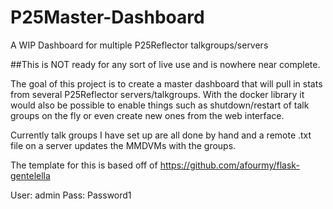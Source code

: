 # P25Master-Dashboard
A WIP Dashboard for multiple P25Reflector talkgroups/servers

##This is NOT ready for any sort of live use and is nowhere near complete.

The goal of this project is to create a master dashboard that will pull in stats from several P25Reflector servers/talkgroups.
With the docker library it would also be possible to enable things such as shutdown/restart of talk groups on the fly or even create new ones from the web interface.

Currently talk groups I have set up are all done by hand and a remote .txt file on a server updates the MMDVMs with the groups.

The template for this is based off of https://github.com/afourmy/flask-gentelella


User: admin
Pass: Password1
